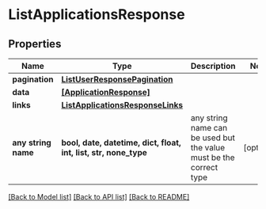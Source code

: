 # ListApplicationsResponse


## Properties
Name | Type | Description | Notes
------------ | ------------- | ------------- | -------------
**pagination** | [**ListUserResponsePagination**](ListUserResponsePagination.md) |  | 
**data** | [**[ApplicationResponse]**](ApplicationResponse.md) |  | 
**links** | [**ListApplicationsResponseLinks**](ListApplicationsResponseLinks.md) |  | 
**any string name** | **bool, date, datetime, dict, float, int, list, str, none_type** | any string name can be used but the value must be the correct type | [optional]

[[Back to Model list]](../README.md#documentation-for-models) [[Back to API list]](../README.md#documentation-for-api-endpoints) [[Back to README]](../README.md)


